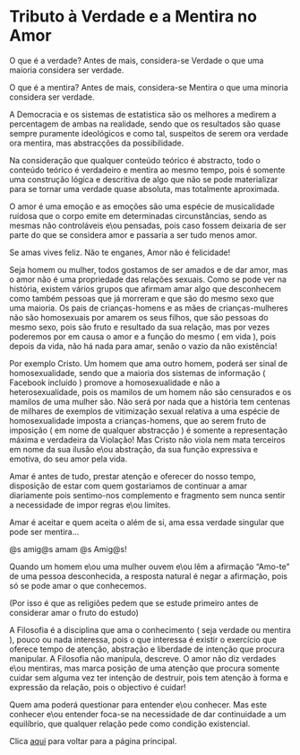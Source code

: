 # Tributo à Verdade e a Mentira no Amor

O que é a verdade? Antes de mais, considera-se Verdade o que uma maioria considera ser verdade.

O que é a mentira? Antes de mais, considera-se Mentira o que uma minoria considera ser verdade.

A Democracia e os sistemas de estatistica são os melhores a medirem a percentagem de ambas na realidade, sendo que os resultados são quase sempre puramente ideológicos e como tal, suspeitos de serem ora verdade ora mentira, mas abstracções da possibilidade.

Na consideração que qualquer conteúdo teórico é abstracto, todo o conteúdo teórico é verdadeiro e mentira ao mesmo tempo, pois é somente uma construção lógica e descritiva de algo que não se pode materializar para se tornar uma verdade quase absoluta, mas totalmente aproximada.

O amor é uma emoção e as emoções são uma espécie de musicalidade ruídosa que o corpo emite em determinadas circunstâncias, sendo as mesmas não controláveis e\ou pensadas, pois caso fossem deixaria de ser parte do que se considera amor e passaria a ser tudo menos amor.

Se amas vives feliz. Não te enganes, Amor não é felicidade!

Seja homem ou mulher, todos gostamos de ser amados e de dar amor, mas o amor não é uma propriedade das relações sexuais. Como se pode ver na história, existem vários grupos que afirmam amar algo que desconhecem como também pessoas que já morreram e que são do mesmo sexo que uma maioria. Os pais de crianças-homens e as mães de crianças-mulheres não são homosexuais por amarem os seus filhos, que são pessoas do mesmo sexo, pois são fruto e resultado da sua relação, mas por vezes poderemos por em causa o amor e a função do mesmo ( em vida ), pois depois da vida, não há nada para amar, senão o vazio da não existência!

Por exemplo Cristo. Um homem que ama outro homem, poderá ser sinal de homosexualidade, sendo que a maioria dos sistemas de informação ( Facebook incluído ) promove a homosexualidade e não a heterosexualidade, pois os mamilos de um homem não são censurados e os mamilos de uma mulher são. Não será por nada que a história tem centenas de milhares de exemplos de vitimização sexual relativa a uma espécie de homosexualidade imposta a crianças-homens, que ao serem fruto de imposição ( em nome de qualquer abstracção ) é somente a representação máxima e verdadeira da Violação! Mas Cristo não viola nem mata terceiros em nome da sua ilusão e\ou abstração, da sua função expressiva e emotiva, do seu amor pela vida.

Amar é antes de tudo, prestar atenção e oferecer do nosso tempo, disposição de estar com quem gostariamos de continuar a amar diariamente pois sentimo-nos complemento e fragmento sem nunca sentir a necessidade de impor regras e\ou limites.

Amar é aceitar e quem aceita o além de si, ama essa verdade singular que pode ser mentira...

@s amig@s amam @s Amig@s!

Quando um homem e\ou uma mulher ouvem e\ou lêm a afirmação “Amo-te” de uma pessoa desconhecida, a resposta natural é negar a afirmação, pois só se pode amar o que conhecemos.

(Por isso é que as religiões pedem que se estude primeiro antes de considerar amar o fruto do estudo)

A Filosofia é a disciplina que ama o conhecimento ( seja verdade ou mentira ), pouco ou nada interessa, pois o que interessa é existir o exercício que oferece tempo de atenção, abstração e liberdade de intenção que procura manipular. A Filosofia não manipula, descreve. O amor não diz verdades e\ou mentiras, mas marca posição de uma atenção que procura somente cuidar sem alguma vez ter intenção de destruir, pois tem atenção à forma e expressão da relação, pois o objectivo é cuidar!

Quem ama poderá questionar para entender e\ou conhecer. Mas este conhecer e\ou entender foca-se na necessidade de dar continuidade a um equilíbrio, que qualquer relação pede como condição existencial.

Clica [aqui](../README.md) para voltar para a página principal.
